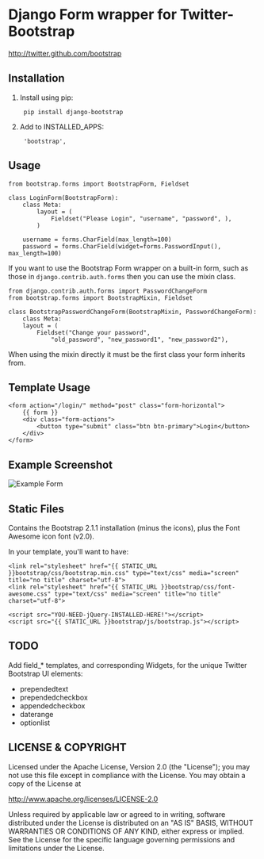 Django Form wrapper for Twitter-Bootstrap
=========================================
http://twitter.github.com/bootstrap

Installation
------------
1. Install using pip:

        pip install django-bootstrap

2. Add to INSTALLED_APPS:
	
        'bootstrap',

Usage
-----
    from bootstrap.forms import BootstrapForm, Fieldset

    class LoginForm(BootstrapForm):
        class Meta:
            layout = (
                Fieldset("Please Login", "username", "password", ),
            )

        username = forms.CharField(max_length=100)
        password = forms.CharField(widget=forms.PasswordInput(), max_length=100)


If you want to use the Bootstrap Form wrapper on a built-in form, such
as those in `django.contrib.auth.forms` then you can use the mixin
class.

    from django.contrib.auth.forms import PasswordChangeForm
    from bootstrap.forms import BootstrapMixin, Fieldset

    class BootstrapPasswordChangeForm(BootstrapMixin, PasswordChangeForm):
        class Meta:
	    layout = (
	        Fieldset("Change your password",
		        "old_password", "new_password1", "new_password2"),

When using the mixin directly it must be the first class your form
inherits from.

Template Usage
--------------

    <form action="/login/" method="post" class="form-horizontal">
        {{ form }}
        <div class="form-actions">
            <button type="submit" class="btn btn-primary">Login</button>
        </div>
    </form>


Example Screenshot
------------------
![Example Form](http://i.imgur.com/lJEok.png)


Static Files
------------

Contains the Bootstrap 2.1.1 installation (minus the icons), 
plus the Font Awesome icon font (v2.0).

In your template, you'll want to have:

    <link rel="stylesheet" href="{{ STATIC_URL }}bootstrap/css/bootstrap.min.css" type="text/css" media="screen" title="no title" charset="utf-8">
    <link rel="stylesheet" href="{{ STATIC_URL }}bootstrap/css/font-awesome.css" type="text/css" media="screen" title="no title" charset="utf-8">
    
    <script src="YOU-NEED-jQuery-INSTALLED-HERE!"></script>
    <script src="{{ STATIC_URL }}bootstrap/js/bootstrap.js"></script>


TODO
----
Add field_* templates, and corresponding Widgets, for the unique Twitter
Bootstrap UI elements:

* prependedtext
* prependedcheckbox
* appendedcheckbox
* daterange
* optionlist


LICENSE &amp; COPYRIGHT
-----------------------

Licensed under the Apache License, Version 2.0 (the "License");
you may not use this file except in compliance with the License.
You may obtain a copy of the License at

http://www.apache.org/licenses/LICENSE-2.0

Unless required by applicable law or agreed to in writing, software
distributed under the License is distributed on an "AS IS" BASIS,
WITHOUT WARRANTIES OR CONDITIONS OF ANY KIND, either express or implied.
See the License for the specific language governing permissions and
limitations under the License.
